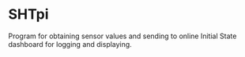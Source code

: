 # SHTpi
Program for obtaining sensor values and sending to online Initial State dashboard for logging and displaying.
